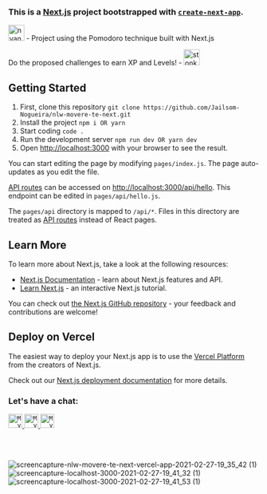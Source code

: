### This is a [Next.js](https://nextjs.org/) project bootstrapped with [`create-next-app`](https://github.com/vercel/next.js/tree/canary/packages/create-next-app).

<img height="32" src="https://emojis.slackmojis.com/emojis/images/1450458551/184/nyancat_big.gif?1450458551" title="nyancat" alt="nyancat gif"/> - Project using the Pomodoro technique built with Next.js

Do the proposed challenges to earn XP and Levels! - <img height="32" src="https://emojis.slackmojis.com/emojis/images/1589323974/9036/stonks.png?1589323974" title="stonks" alt="stonks gif"/>

## Getting Started

1. First, clone this repository ```git clone https://github.com/Jailsom-Nogueira/nlw-movere-te-next.git```
2. Install the project ```npm i OR yarn```
3. Start coding ```code .```
4. Run the development server ```npm run dev OR yarn dev```
5. Open [http://localhost:3000](http://localhost:3000) with your browser to see the result.

You can start editing the page by modifying `pages/index.js`. The page auto-updates as you edit the file.

[API routes](https://nextjs.org/docs/api-routes/introduction) can be accessed on [http://localhost:3000/api/hello](http://localhost:3000/api/hello). This endpoint can be edited in `pages/api/hello.js`.

The `pages/api` directory is mapped to `/api/*`. Files in this directory are treated as [API routes](https://nextjs.org/docs/api-routes/introduction) instead of React pages.

## Learn More

To learn more about Next.js, take a look at the following resources:

- [Next.js Documentation](https://nextjs.org/docs) - learn about Next.js features and API.
- [Learn Next.js](https://nextjs.org/learn) - an interactive Next.js tutorial.

You can check out [the Next.js GitHub repository](https://github.com/vercel/next.js/) - your feedback and contributions are welcome!

## Deploy on Vercel

The easiest way to deploy your Next.js app is to use the [Vercel Platform](https://vercel.com/new?utm_medium=default-template&filter=next.js&utm_source=create-next-app&utm_campaign=create-next-app-readme) from the creators of Next.js.

Check out our [Next.js deployment documentation](https://nextjs.org/docs/deployment) for more details.

### Let's have a chat:

<a href="https://www.linkedin.com/in/jailsom-nogueira" target='_blank'>
  <code><img title="LinkedIn" alt="My linkedin" width="28" src="https://emojis.slackmojis.com/emojis/images/1470343326/711/linkedin.png?1470343326" /></code>
</a>

<a href="mailto:jailsom.nogueira@gmail.com" target='_blank'>
  <code><img title="E-mail" alt="My e-mail" width="28" src="https://emojis.slackmojis.com/emojis/images/1450319444/38/gmail.png?1450319444" /></code>
</a>

<a href='https://wa.me/5527995792112?text=Olá%20Jay!%20Te%20achei%20pelo%20seu%20GitHub.' target='_blank'>
   <code><img title="Whatsapp" alt="My whatsapp" width="28" src="https://emojis.slackmojis.com/emojis/images/1534256857/4486/whatsapp.png?1534256857" /></code>
</a>

<br/><br/>

![screencapture-nlw-movere-te-next-vercel-app-2021-02-27-19_35_42 (1)](https://user-images.githubusercontent.com/65511670/109402378-39ce1700-7934-11eb-9941-b64e3256965c.png)
![screencapture-localhost-3000-2021-02-27-19_41_32 (1)](https://user-images.githubusercontent.com/65511670/109402380-3dfa3480-7934-11eb-95b8-277128e6457b.png)
![screencapture-localhost-3000-2021-02-27-19_41_53 (1)](https://user-images.githubusercontent.com/65511670/109402381-405c8e80-7934-11eb-9f42-6890fb8cfdf2.png)
